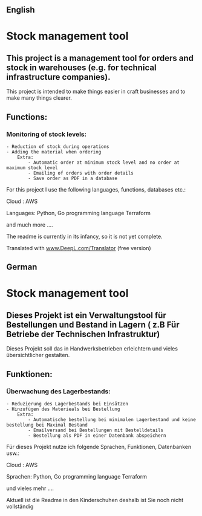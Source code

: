 ## English

# Stock management tool
## This project is a management tool for orders and stock in warehouses (e.g. for technical infrastructure companies).

This project is intended to make things easier in craft businesses and to make many things clearer. 

## Functions:

### Monitoring of stock levels: 
    - Reduction of stock during operations
    - Adding the material when ordering
        Extra:
            - Automatic order at minimum stock level and no order at maximum stock level
            - Emailing of orders with order details
            - Save order as PDF in a database 


For this project I use the following languages, functions, databases etc.: 

Cloud : AWS 

Languages: Python, Go programming language Terraform

and much more ....

The readme is currently in its infancy, so it is not yet complete.

Translated with www.DeepL.com/Translator (free version)



## German
# Stock management tool
## Dieses Projekt ist ein Verwaltungstool für Bestellungen und Bestand in Lagern ( z.B Für Betriebe der Technischen Infrastruktur)

Dieses Projekt soll das in Handwerksbetrieben erleichtern und vieles übersichtlicher gestalten. 

## Funktionen:

### Überwachung des Lagerbestands: 
    - Reduzierung des Lagerbestands bei Einsätzen
    - Hinzufügen des Materieals bei Bestellung
        Extra:
            - Automatische bestellung bei minimalen Lagerbestand und keine bestellung bei Maximal Bestand
            - Emailversand bei Bestellungen mit Bestelldetails
            - Bestellung als PDF in einer Datenbank abspeichern 


Für dieses Projekt nutze ich folgende Sprachen, Funktionen, Datenbanken usw.: 

Cloud : AWS 

Sprachen: Python, Go programming language Terraform

und vieles mehr ....

Aktuell ist die Readme in den Kinderschuhen deshalb ist Sie noch nicht vollständig
